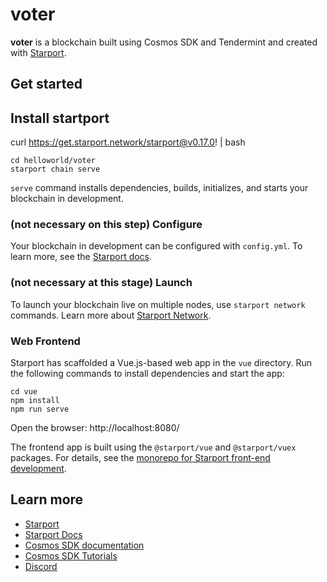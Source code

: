 # voter
**voter** is a blockchain built using Cosmos SDK and Tendermint and created with [Starport](https://github.com/tendermint/starport).

## Get started

## Install startport
curl https://get.starport.network/starport@v0.17.0! | bash

```
cd helloworld/voter
starport chain serve
```

`serve` command installs dependencies, builds, initializes, and starts your blockchain in development.

### (not necessary on this step) Configure

Your blockchain in development can be configured with `config.yml`. To learn more, see the [Starport docs](https://docs.starport.network).

### (not necessary at this stage) Launch

To launch your blockchain live on multiple nodes, use `starport network` commands. Learn more about [Starport Network](https://github.com/tendermint/spn).

### Web Frontend 

Starport has scaffolded a Vue.js-based web app in the `vue` directory. Run the following commands to install dependencies and start the app:

```
cd vue
npm install
npm run serve
```

Open the browser: http://localhost:8080/

The frontend app is built using the `@starport/vue` and `@starport/vuex` packages. For details, see the [monorepo for Starport front-end development](https://github.com/tendermint/vue).


## Learn more

- [Starport](https://github.com/tendermint/starport)
- [Starport Docs](https://docs.starport.network)
- [Cosmos SDK documentation](https://docs.cosmos.network)
- [Cosmos SDK Tutorials](https://tutorials.cosmos.network)
- [Discord](https://discord.gg/W8trcGV)
